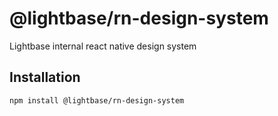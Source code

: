 # @lightbase/rn-design-system

Lightbase internal react native design system

## Installation

```sh
npm install @lightbase/rn-design-system
```

